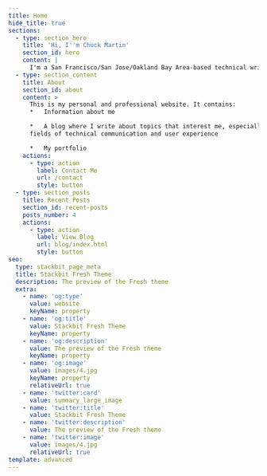 ```yaml
---
title: Home
hide_title: true
sections:
  - type: section_hero
    title: 'Hi, I''m Chuck Martin'
    section_id: hero
    content: |
      I'm a San Francisco/San Jose/Oakland Bay Area-based technical writer.
  - type: section_content
    title: About
    section_id: about
    content: >
      This is my personal and professional website. It contains:
      *   Information about me

      *   A blog where I write about topics that interest me, especially in the
      fields of technical communication and user experience

      *   My portfolio 
    actions:
      - type: action
        label: Contact Me
        url: /contact
        style: button
  - type: section_posts
    title: Recent Posts
    section_id: recent-posts
    posts_number: 4
    actions:
      - type: action
        label: View Blog
        url: blog/index.html
        style: button
seo:
  type: stackbit_page_meta
  title: Stackbit Fresh Theme
  description: The preview of the Fresh theme
  extra:
    - name: 'og:type'
      value: website
      keyName: property
    - name: 'og:title'
      value: Stackbit Fresh Theme
      keyName: property
    - name: 'og:description'
      value: The preview of the Fresh theme
      keyName: property
    - name: 'og:image'
      value: images/4.jpg
      keyName: property
      relativeUrl: true
    - name: 'twitter:card'
      value: summary_large_image
    - name: 'twitter:title'
      value: Stackbit Fresh Theme
    - name: 'twitter:description'
      value: The preview of the Fresh theme
    - name: 'twitter:image'
      value: images/4.jpg
      relativeUrl: true
template: advanced
---
```

